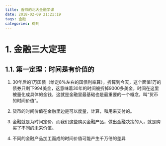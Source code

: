 ```yaml
---
title: 香帅的北大金融学课
date: 2018-02-09 21:21:19
tags: 金融
categories: 得到
---
```


# 1. 金融三大定理

## 1.1. 第一定理：时间是有价值的

1. 30年后的1万国债（给定8%左右的国债利率算），折算到今天，这个面值1万的债券只剩下994美金，这意味着30年的时间被折掉9000多美金，时间在这里被量化成具体的金钱，这就是金融里最基础也是最重要的一个概念，叫“货币的时间价值”。

1. 货币的时间价值在金融里边是可以度量，计算，和用来支付的。

1. 金融就是为时间定价，而我们这些购买金融产品，做出金融决策的人，就是购买了不同的未来价值。

1. 不同的金融产品加工而成的时间价值可能产生千万倍的差异